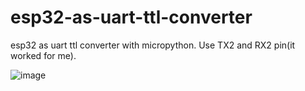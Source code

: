 # esp32-as-uart-ttl-converter
esp32 as uart ttl converter with micropython. 
Use TX2 and RX2 pin(it worked for me).
>
![image](https://user-images.githubusercontent.com/21161299/154164637-a10ae295-9607-48f3-b5e5-a19115052e09.png)
